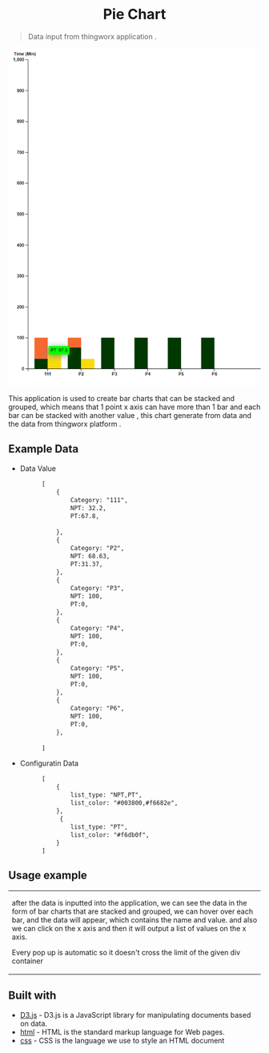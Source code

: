 
<h1 align="center"  style="font-weight:bold;" >
  <br>
  <!-- <a href="http://www.amitmerchant.com/electron-markdownify"><img src="https://raw.githubusercontent.com/amitmerchant1990/electron-markdownify/master/app/img/markdownify.png" alt="Markdownify" width="200"></a> -->
  <br>
  Pie Chart
  <br>
</h1>

> Data input from thingworx application .

<!-- <h4 align="center">A minimal Markdown Editor desktop app built on top of <a target="_blank">Electron</a>.</h4> -->

![Chat Preview](https://github.com/zainuddin-maker/Bar-Stack-and-Group-Chart/blob/master/test.PNG?raw=true)
<!-- ![screenshot](https://github.com/zainuddin-maker/Double-Y-Bar-With-Line-Chart-/blob/master/test.gif?raw=true) -->


This application is used to create bar charts that can be stacked and grouped, which means that 1 point x axis can have more than 1 bar and each bar can be stacked with another value , this chart generate from  data and the data from  thingworx platform .

## Example Data
- Data Value

            [
                {
                    Category: "111",
                    NPT: 32.2,
                    PT:67.8,
                
                },
                {
                    Category: "P2",
                    NPT: 68.63,
                    PT:31.37,
                },
                {
                    Category: "P3",
                    NPT: 100,
                    PT:0,
                },
                {
                    Category: "P4",
                    NPT: 100,
                    PT:0,
                },
                {
                    Category: "P5",
                    NPT: 100,
                    PT:0,
                },
                {
                    Category: "P6",
                    NPT: 100,
                    PT:0,
                },

            ]

- Configuratin Data

            [
                {
                    list_type: "NPT,PT",
                    list_color: "#003800,#f6682e",
                },
                 {
                    list_type: "PT",
                    list_color: "#f6db0f",
                }
            ]

## Usage example

<table>
<tr>
<td>



after the data is inputted into the application, we can see the data in the form of bar charts that are stacked and grouped, we can hover over each bar, and the data will appear, which contains the name and value. and also we can click on the x axis and then it will output a list of values ​​on the x axis.

Every pop up is automatic so it doesn't cross the limit of the given div container


</td>
</tr>
</table>


<!-- ## BIND DATA

1.  JSONDocinformation , input - JSON - Data for Doc Information in header

   
        {
            name: (STRING),
            value: (STRING),
        }



2.  JSONHeaderinformation, input - JSON - Data for Headerinformation in header.

       
        {
            name: (STRING),
            value: (STRING),
        }

3.  ConfigurationWidth, input - INFOTABLE - Configuration widht each of column in excel.

       
        {
            width: (STRING),
        }


4.  BooleanDisplayButton , input -BOOLEAN - Input for button seen or not 
5.  Filename , input - STRING - name of file after exported
6.  Headername , input - STRING - the title in template document.
4.  LabourProductivity , input - INFOTABLE - Data for Labour Productuvity

        {
            name: (STRING),
            value: (STRING),
            unit:  (STRING),
         }

5.  DataAddChangeMaintanance , input - INFOTABLE - List of Change of Maintanance .

        datashape :
        {
            changefrom : (DATE),
            idmaintanance : (NUMBER),
        }

6.  DataClickMaintanance , output - INFOABLE - Data out after click maintanance .

        datashape :
        {
            form : (DATE) ,
            to : (DATE),
            id : (STRING),
            idmaintanance : (NUMBER),
            imgstatus : (STRING),
            status : (STRING),
            text : (STRING),
        }

7.  idRandom , input - STRING - Random ID for Application
8.  HeightOfHeader , input - NUMBER - change height of header tittle

## BIND TRIGGER

1. clickMaintanance, out - "Event triggered when clicked the maintanance"
1. updateMaintanance, in - "Event triggered when maintanance updated"


 -->





## Built with 

- [D3.js](https://d3js.org/) - D3.js is a JavaScript library for manipulating documents based on data.
- [html](https://www.w3schools.com/html/) - HTML is the standard markup language for Web pages.
- [css](https://www.w3schools.com/css/) - CSS is the language we use to style an HTML document














